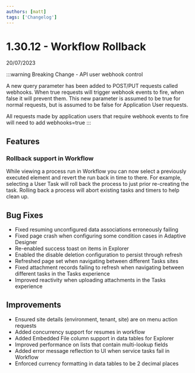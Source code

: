 ```yaml
---
authors: [matt]
tags: ['Changelog']
---
```

# 1.30.12 - Workflow Rollback
20/07/2023

:::warning
Breaking Change - API user webhook control

A new query parameter has been added to POST/PUT requests called webhooks. When true requests will trigger webhook events to fire, when false it will prevent them. This new parameter is assumed to be true for normal requests, but is assumed to be false for Application User requests. 

All requests made by application users that require webhook events to fire will need to add webhooks=true
:::

## Features

### Rollback support in Workflow

While viewing a process run in Workflow you can now select a previously executed element and revert the run back in time to there. For example, selecting a User Task will roll back the process to just prior re-creating the task. Rolling back a process will abort existing tasks and timers to help clean up.

## Bug Fixes

- Fixed resuming unconfigured data associations erroneously failing
- Fixed page crash when configuring some condition cases in Adaptive Designer
- Re-enabled success toast on items in Explorer
- Enabled the disable deletion configuration to persist through refresh
- Refreshed page set when navigating between different Tasks sites
- Fixed attachment records failing to refresh when navigating between different tasks in the Tasks experience
- Improved reactivity when uploading attachments in the Tasks experience

## Improvements

- Ensured site details (environment, tenant, site) are on menu action requests
- Added concurrency support for resumes in workflow
- Added Embedded File column support in data tables for Explorer
- Improved performance on lists that contain multi-lookup fields
- Added error message reflection to UI when service tasks fail in Workflow
- Enforced currency formatting in data tables to be 2 decimal places